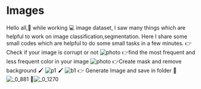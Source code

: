# Images
Hello all,👋 while working 💻 image dataset, I saw many things which are helpful to work on image classification,segmentation.
Here I share some small codes which are helpful to do some small tasks in a few minutes. 
👉Check if your image is corrupt or not
![photo](https://user-images.githubusercontent.com/61602017/113501462-dd69a300-9542-11eb-844e-0ef408b8f140.jpg)
👉find the most frequent and less frequent color in your image
![photo](https://user-images.githubusercontent.com/61602017/113501462-dd69a300-9542-11eb-844e-0ef408b8f140.jpg)
👉Create mask and remove background
🖌 ![p1](https://user-images.githubusercontent.com/61602017/113501500-1ace3080-9543-11eb-892c-af9cae7c7b79.jpg)
🖌 ![b1](https://user-images.githubusercontent.com/61602017/113501498-1a359a00-9543-11eb-8f76-391092c895c7.jpg)
👉 Generate Image and save in folder
👀![_0_881](https://user-images.githubusercontent.com/61602017/113501526-6da7e800-9543-11eb-93fe-330837b66002.jpg)
👀![_0_1270](https://user-images.githubusercontent.com/61602017/113501528-6ed91500-9543-11eb-8980-1936a0e24f25.jpg)
